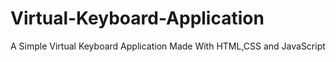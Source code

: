 # Virtual-Keyboard-Application
A Simple Virtual Keyboard Application Made With HTML,CSS and JavaScript
